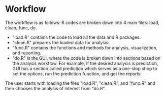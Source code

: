 Workflow
======
The workflow is as follows:
R codes are broken down into 4 main files: load, clean, func, do.
- "load.R" contains the code to load all the data and R packages.
- "clean.R" prepares the loaded data for analysis. 
- "func.R" contains the functions and methods for analysis, visualization, and reporting.
- "do.R" is the GUI, where the code is broken down into sections based on the analysis workflow. For example, if the desired analysis is prediction, GUI has a section called prediction which serves as a one-stop shop to set the options, run the prediction function, and get the reports.

The user starts with loading the files "load.R", "clean.R", and "func.R" and then chooses the analysis of interest from "do.R".

